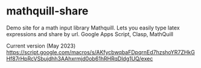 # mathquill-share
Demo site for a math input library Mathquill. Lets you easily type latex expressions and share by url.
Google Apps Script, Clasp, MathQuill

Current version (May 2023)
https://script.google.com/macros/s/AKfycbwqbaFDpqrnEd7hzshoYR7ZHkGHf87rHpRcVSbujdhh3AAhxrmjd0ob61hRHRqDldg1UQ/exec
